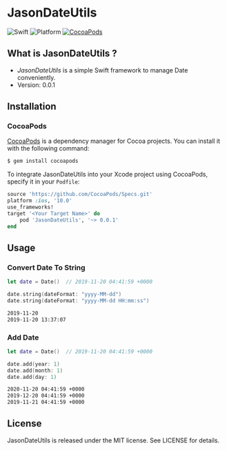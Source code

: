 # JasonDateUtils

![Swift](https://img.shields.io/badge/Swift-5.1-orange.svg)
![Platform](https://cocoapod-badges.herokuapp.com/p/JasonDateUtils/badge.png)
[![CocoaPods](https://img.shields.io/cocoapods/v/JasonDateUtils.svg)](https://cocoapods.org/pods/JasonDateUtils)

## What is JasonDateUtils ?
* *JasonDateUtils* is a simple Swift framework to manage Date conveniently.
* Version: 0.0.1

## Installation

### CocoaPods

[CocoaPods](http://cocoapods.org) is a dependency manager for Cocoa projects. You can install it with the following command:

```bash
$ gem install cocoapods
```

To integrate JasonDateUtils into your Xcode project using CocoaPods, specify it in your `Podfile`:

```ruby
source 'https://github.com/CocoaPods/Specs.git'
platform :ios, '10.0'
use_frameworks!
target '<Your Target Name>' do
    pod 'JasonDateUtils', '~> 0.0.1'
end
```

## Usage

### Convert Date To String

```swift
let date = Date()  // 2019-11-20 04:41:59 +0000

date.string(dateFormat: "yyyy-MM-dd")
date.string(dateFormat: "yyyy-MM-dd HH:mm:ss")
```

```bash
2019-11-20
2019-11-20 13:37:07
```

### Add Date

```swift
let date = Date()  // 2019-11-20 04:41:59 +0000

date.add(year: 1)
date.add(month: 1)
date.add(day: 1)
```

```bash
2020-11-20 04:41:59 +0000
2019-12-20 04:41:59 +0000
2019-11-21 04:41:59 +0000
```


## License

JasonDateUtils is released under the MIT license. See LICENSE for details.
